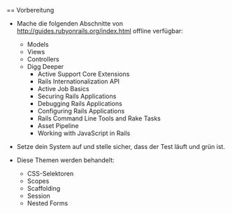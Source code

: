 == Vorbereitung

* Mache die folgenden Abschnitte von http://guides.rubyonrails.org/index.html offline verfügbar:
    * Models
    * Views
    * Controllers
    * Digg Deeper
        * Active Support Core Extensions
        * Rails Internationalization API
        * Active Job Basics
        * Securing Rails Applications
        * Debugging Rails Applications
        * Configuring Rails Applications
        * Rails Command Line Tools and Rake Tasks
        * Asset Pipeline
        * Working with JavaScript in Rails

* Setze dein System auf und stelle sicher, dass der Test läuft und grün ist.

* Diese Themen werden behandelt:
    * CSS-Selektoren
    * Scopes
    * Scaffolding
    * Session
    * Nested Forms
